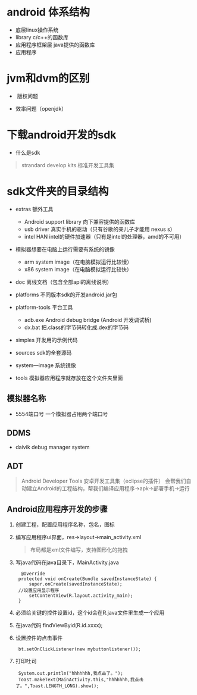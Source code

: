 # android 体系结构
* 底层linux操作系统
* library c/c++的函数库
* 应用程序框架层 java提供的函数库
* 应用程序

# jvm和dvm的区别
*  版权问题 

* 效率问题（openjdk）


# 下载android开发的sdk
* 什么是sdk
 > strandard develop kits 标准开发工具集

# sdk文件夹的目录结构
* extras 额外工具
  * Android support library 向下兼容提供的函数库
  * usb driver 真实手机的驱动（只有谷歌的亲儿子才能用 nexus s）
  * intel HAN intel的硬件加速器（只有是intel的处理器，amd的不可用）
 
* 模拟器想要在电脑上运行需要有系统的镜像
	 * arm system image（在电脑模拟运行比较慢）
	 * x86 system image（在电脑模拟运行比较快）

* doc 离线文档（包含全部api的离线说明）

* platforms 不同版本sdk的开发android.jar包

* platform-tools 平台工具
	 * adb.exe Android debug bridge (Android 开发调试桥)
	 * dx.bat 把.class的字节码转化成.dex的字节码
  
* simples 开发用的示例代码

* sources sdk的全套源码

* system—image 系统镜像

* tools 模拟器应用程序就存放在这个文件夹里面


## 模拟器名称
* 5554端口号 一个模拟器占用两个端口号


## DDMS
* daivik debug manager system

## ADT
>Android Developer Tools 安卓开发工具集（eclipse的插件）
>会帮我们自动建立Android的工程结构，帮我们编译应用程序->apk->部署手机->运行

## Android应用程序开发的步骤
1. 创建工程，配置应用程序名称，包名，图标

2. 编写应用程序ui界面，res->layout->main_activity.xml
	>布局都是xml文件编写，支持图形化的拖拽

3. 写java代码在java目录下，MainActivity.java

		 @Override
	    protected void onCreate(Bundle savedInstanceState) {
	        super.onCreate(savedInstanceState);
		//设置应用显示程序
	        setContentView(R.layout.activity_main);
	    }

4. 必须给关键的控件设置id，这个id会在R.java文件里生成一个应用

5. 在java代码 findViewByid(R.id.xxxx);

6. 设置控件的点击事件
	
		bt.setOnClickListener(new mybuttonlistener());

7. 打印吐司

      	System.out.println("hhhhhhh,我点击了。");
      	Toast.makeText(MainActivity.this,"hhhhhhh,我点击了。",Toast.LENGTH_LONG).show();
